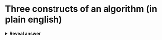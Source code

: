# Three constructs of an algorithm (in plain english)
<details>
<summary><b>Reveal answer</b></summary>
Sequence - order do this, then do that<br>Decision - if this, do that<br>Repetition - while this is happening, do that.
</details>

